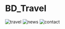 # BD_Travel

![travel](https://github.com/Parvez49/BD_Travel/assets/72366747/1eae4704-c172-4205-85f5-7d1af4832ea7)
![news](https://github.com/Parvez49/BD_Travel/assets/72366747/23267a86-0835-4ffe-ab92-0bd408c75abe)
![contact](https://github.com/Parvez49/BD_Travel/assets/72366747/22951164-c785-4a4e-bb87-c4521f997a78)
